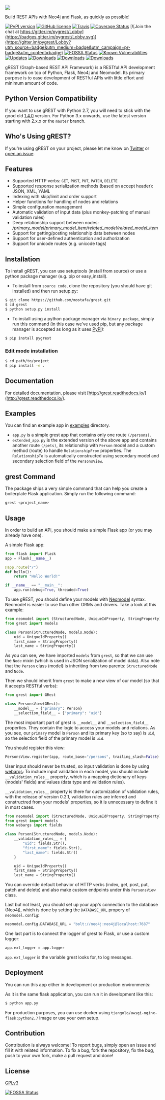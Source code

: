 [![](https://rawgit.com/mostafa/grest/master/assets/gREST-logo.png)](https://github.com/mostafa/grest)

Build REST APIs with Neo4j and Flask, as quickly as possible!

[![PyPI version](https://badge.fury.io/py/pygrest.svg)](https://badge.fury.io/py/pygrest)
[![GitHub license](https://img.shields.io/badge/license-GPLv3-blue.svg)](https://raw.githubusercontent.com/mostafa/grest/master/LICENSE)
[![Travis](https://img.shields.io/travis/mostafa/grest.svg)](https://travis-ci.org/mostafa/grest)
[![Coverage Status](https://coveralls.io/repos/github/mostafa/grest/badge.svg?branch=master)](https://coveralls.io/github/mostafa/grest?branch=master)
[![Join the chat at https://gitter.im/pygrest/Lobby](https://badges.gitter.im/pygrest/Lobby.svg)](https://gitter.im/pygrest/Lobby?utm_source=badge&utm_medium=badge&utm_campaign=pr-badge&utm_content=badge)
[![FOSSA Status](https://app.fossa.io/api/projects/git%2Bgithub.com%2Fmostafa%2Fgrest.svg?type=shield)](https://app.fossa.io/projects/git%2Bgithub.com%2Fmostafa%2Fgrest?ref=badge_shield)
[![Known Vulnerabilities](https://snyk.io/test/github/mostafa/grest/badge.svg)](https://snyk.io/test/github/mostafa/grest)
[![Updates](https://pyup.io/repos/github/mostafa/grest/shield.svg)](https://pyup.io/repos/github/mostafa/grest/)
[![Downloads](https://pepy.tech/badge/pygrest)](https://pepy.tech/project/pygrest)
[![Downloads](https://pepy.tech/badge/pygrest/month)](https://pepy.tech/project/pygrest/month)
[![Downloads](https://pepy.tech/badge/pygrest/week)](https://pepy.tech/project/pygrest/week)

gREST (Graph-based REST API Framework) is a RESTful API development framework on top of Python, Flask, Neo4j and Neomodel. Its primary purpose is to ease development of RESTful APIs with little effort and minimum amount of code.

## Python Version Compatibility

If you want to use gREST with Python 2.7, you will need to stick with the good old [1.4.0](https://pypi.org/project/pygrest/1.4.0/) version. For Python 3.x onwards, use the latest version starting with 2.x.x or the `master` branch.

## Who's Using gREST?

If you're using gREST on your project, please let me know on [Twitter](https://twitter.com/MosiMoradian) or [open an issue](https://github.com/mostafa/grest/issues/new).

## Features

- Supported HTTP verbs: `GET`, `POST`, `PUT`, `PATCH`, `DELETE`
- Supported response serialization methods (based on accept header): JSON, XML, YAML
- Indexing with skip/limit and order support
- Helper functions for handling of nodes and relations
- Simple configuration management
- Automatic validation of input data (plus monkey-patching of manual validation rules)
- Deep relationship support between nodes: _/primary_model/primary_model_item/related_model/related_model_item_
- Support for getting/posting relationship data between nodes
- Support for user-defined authentication and authorization
- Support for unicode routes (e.g. unicode tags)

## Installation

To install gREST, you can use setuptools (install from source) or use a python package manager (e.g. pip or easy_install).

- To install from `source code`, clone the repository (you should have git installed) and then run setup.py:

```bash
$ git clone https://github.com/mostafa/grest.git
$ cd grest
$ python setup.py install
```

- To install using a python package manager via `binary package`, simply run this command (in this case we've used pip, but any package manager is accepted as long as it uses [PyPI](https://pypi.python.org/pypi)):

```bash
$ pip install pygrest
```

### Edit mode installation

```bash
$ cd path/to/project
$ pip install -e .
```

## Documentation

For detailed documentation, please visit [http://grest.readthedocs.io/](http://grest.readthedocs.io/).

## Examples

You can find an example app in [examples](https://github.com/mostafa/grest/tree/master/examples) directory.

- `app.py` is a simple grest app that contains only one route `(/persons)`.
- `extended_app.py` is the extended version of the above app and contains another route `(/pets)`, its relationship with `Person` model and a custom method (route) to handle `RelationshipFrom` properties. The `RelationshipTo` is automatically constructed using secondary model and secondary selection field of the `PersonsView`.

## grest Command

The package ships a very simple command that can help you create a boilerplate Flask application. Simply run the following command:

```bash
grest <project_name>
```

## Usage

In order to build an API, you should make a simple Flask app (or you may already have one).

A simple Flask app:

```python
from flask import Flask
app = Flask(__name__)

@app.route("/")
def hello():
    return "Hello World!"

if __name__ == "__main__":
    app.run(debug=True, threaded=True)
```

To use gREST, you should define your models with [Neomodel](http://neomodel.readthedocs.io/en/latest/getting_started.html#definition) syntax. Neomodel is easier to use than other ORMs and drivers. Take a look at this example:

```python
from neomodel import (StructuredNode, UniqueIdProperty, StringProperty)
from grest import models

class Person(StructuredNode, models.Node):
    uid = UniqueIdProperty()
    first_name = StringProperty()
    last_name = StringProperty()
```

As you can see, we have imported `models` from `grest`, so that we can use the `Node` mixin (which is used in JSON serialization of model data). Also note that the `Person` class (model) is inheriting from two parents: `StructuredNode` and `Node`.

Then we should inherit from `grest` to make a new view of our model (so that it accepts RESTful verbs):

```python
from grest import GRest

class PersonsView(GRest):
    __model__ = {"primary": Person}
    __selection_field__ = {"primary": "uid"}
```

The most important part of grest is `__model__` and `__selection_field__` properties. They contain the logic to access your models and relations. As you see, our `primary` model is `Person` and its primary key (so to say) is `uid`, so the selection field of the primary model is `uid`.

You should register this view:

```python
PersonsView.register(app, route_base="/persons", trailing_slash=False)
```

User input should never be trusted, so input validation is done by using [webargs](https://github.com/sloria/webargs):
To include input validation in each model, you should include `__validation_rules__` property, which is a mapping dictionary of keys (models' fields) and values (data type and validation rules).

`__validation_rules__` property is there for customization of validation rules, with the release of version 0.2.1, validation rules are inferred and constructred from your models' properties, so it is unnecessary to define it in most cases.

```python
from neomodel import (StructuredNode, UniqueIdProperty, StringProperty)
from grest import models
from webargs import fields

class Person(StructuredNode, models.Node):
    __validation_rules__ = {
        "uid": fields.Str(),
        "first_name": fields.Str(),
        "last_name": fields.Str()
    }

    uid = UniqueIdProperty()
    first_name = StringProperty()
    last_name = StringProperty()
```

You can override default behavior of HTTP verbs (index, get, post, put, patch and delete) and also make custom endpoints under this `PersonsView` class.

Last but not least, you should set up your app's connection to the database (Neo4j), which is done by setting the `DATABASE_URL` propery of `neomodel.config`:

```python
neomodel.config.DATABASE_URL = "bolt://neo4j:neo4j@localhost:7687"
```

One last part is to connect the logger of grest to Flask, or use a custom logger:

```python
app.ext_logger = app.logger
```

`app.ext_logger` is the variable grest looks for, to log messages.

## Deployment

You can run this app either in development or production environments:

As it is the same flask application, you can run it in development like this:

```bash
$ python app.py
```

For production purposes, you can use docker using `tiangolo/uwsgi-nginx-flask:python2.7` image or use your own setup.

## Contribution

Contribution is always welcome! To report bugs, simply open an issue and fill it with related information. To fix a bug, fork the repository, fix the bug, push to your own fork, make a pull request and done!

## License

[GPLv3](https://github.com/mostafa/grest/blob/master/LICENSE)

[![FOSSA Status](https://app.fossa.io/api/projects/git%2Bgithub.com%2Fmostafa%2Fgrest.svg?type=large)](https://app.fossa.io/projects/git%2Bgithub.com%2Fmostafa%2Fgrest?ref=badge_large)
